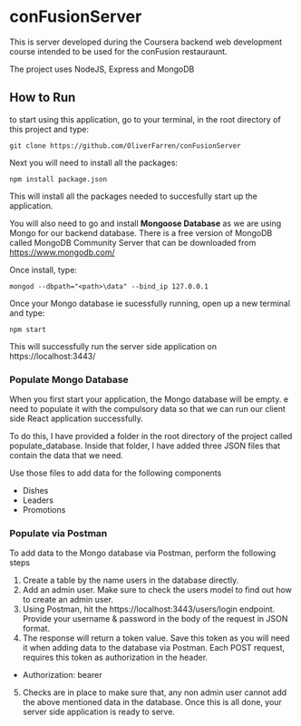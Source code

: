 # conFusionServer

This is server developed during the Coursera backend web development course intended to be used for the conFusion restauraunt. 

The project uses NodeJS, Express and MongoDB


## How to Run

to start using this application, go to your terminal, in the root directory of this project and type:

```
git clone https://github.com/OliverFarren/conFusionServer
```

Next you will need to install all the packages:

```
npm install package.json
```

This will install all the packages needed to succesfully start up the application.

You will also need to go and install **Mongoose Database** as we are using Mongo for our backend database. There is a free version of MongoDB called MongoDB Community Server that can be downloaded from https://www.mongodb.com/ 

Once install, type:

```
mongod --dbpath="<path>\data" --bind_ip 127.0.0.1
```

Once your Mongo database ie sucessfully running, open up a new terminal and type:

```
npm start
```

This will successfully run the server side application on https://localhost:3443/

### Populate Mongo Database

When you first start your application, the Mongo database will be empty. e need to populate it with the compulsory data so that we can run our client side React application successfully.

To do this, I have provided a folder in the root directory of the project called populate_database. Inside that folder, I have added three JSON files that contain the data that we need.

Use those files to add data for the following components

- Dishes
- Leaders
- Promotions

### Populate via Postman
To add data to the Mongo database via Postman, perform the following steps

1. Create a table by the name users in the database directly.
2. Add an admin user. Make sure to check the users model to find out how to create an admin user.
3. Using Postman, hit the https://localhost:3443/users/login endpoint. Provide your username & password in the body of the request in JSON format.
4. The response will return a token value. Save this token as you will need it when adding data to the database via Postman. Each POST request, requires this token as authorization in the header.
- Authorization: bearer <token>
5. Checks are in place to make sure that, any non admin user cannot add the above mentioned data in the database.
Once this is all done, your server side application is ready to serve.
